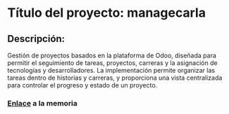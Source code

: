 # Título del proyecto: managecarla
## Descripción:
Gestión de proyectos basados en la plataforma de Odoo, diseñada para permitir el seguimiento de tareas, proyectos, carreras y la asignación de tecnologías y desarrolladores. La implementación permite organizar las tareas dentro de historias y carreras, y proporciona una vista centralizada para controlar el progreso y estado de un proyecto.
### [Enlace]([https://educajcyl-my.sharepoint.com/personal/carla_fueber_educa_jcyl_es/_layouts/15/embed.aspx?UniqueId=92c4e3de-accf-48b0-9080-7d6345ee7d96](https://educajcyl-my.sharepoint.com/:b:/r/personal/carla_fueber_educa_jcyl_es/Documents/sistemas%20de%20gesti%C3%B3n%20empresarial/entregas/delaFuente_Bernardino_Carla_Pr%C3%A1ctica18_MemoriaProyectoManage.pdf?csf=1&web=1&e=1erosq)) a la memoria
